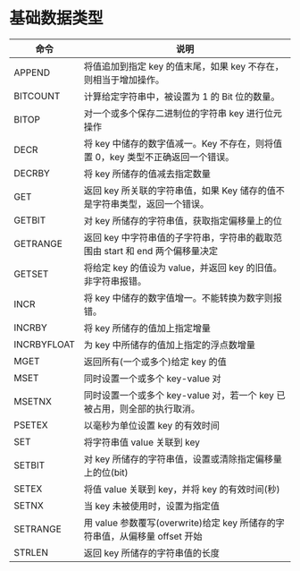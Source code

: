 # 基础数据类型

| 命令        | 说明                                                                            |
| ----------- | ------------------------------------------------------------------------------- |
| APPEND      | 将值追加到指定 key 的值末尾，如果 key 不存在，则相当于增加操作。               |
| BITCOUNT    | 计算给定字符串中，被设置为 1 的 Bit 位的数量。                                 |
| BITOP       | 对一个或多个保存二进制位的字符串 key 进行位元操作                               |
| DECR        | 将 key 中储存的数字值减一。Key 不存在，则将值置 0，key 类型不正确返回一个错误。|
| DECRBY      | 将 key 所储存的值减去指定数量                                                   |
| GET         | 返回 key 所关联的字符串值，如果 Key 储存的值不是字符串类型，返回一个错误。     |
| GETBIT      | 对 key 所储存的字符串值，获取指定偏移量上的位                                   |
| GETRANGE    | 返回 key 中字符串值的子字符串，字符串的截取范围由 start 和 end 两个偏移量决定   |
| GETSET      | 将给定 key 的值设为 value，并返回 key 的旧值。非字符串报错。                   |
| INCR        | 将 key 中储存的数字值增一。不能转换为数字则报错。                              |
| INCRBY      | 将 key 所储存的值加上指定增量                                                   |
| INCRBYFLOAT | 为 key 中所储存的值加上指定的浮点数增量                                         |
| MGET        | 返回所有(一个或多个)给定 key 的值                                               |
| MSET        | 同时设置一个或多个 key-value 对                                                 |
| MSETNX      | 同时设置一个或多个 key-value 对，若一个 key 已被占用，则全部的执行取消。       |
| PSETEX      | 以毫秒为单位设置 key 的有效时间                                                 |
| SET         | 将字符串值 value 关联到 key                                                     |
| SETBIT      | 对 key 所储存的字符串值，设置或清除指定偏移量上的位(bit)                        |
| SETEX       | 将值 value 关联到 key，并将 key 的有效时间(秒)                                  |
| SETNX       | 当 key 未被使用时，设置为指定值                                                 |
| SETRANGE    | 用 value 参数覆写(overwrite)给定 key 所储存的字符串值，从偏移量 offset 开始     |
| STRLEN      | 返回 key 所储存的字符串值的长度                                                 |
